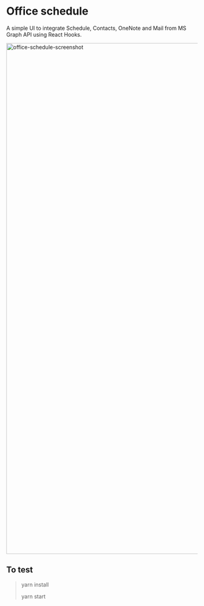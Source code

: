 # Office schedule

A simple UI to integrate Schedule, Contacts, OneNote and Mail from MS Graph API using React Hooks.

<img width="1342" alt="office-schedule-screenshot" src="https://user-images.githubusercontent.com/180231/160195683-b36988e0-b754-426e-abe9-7e062718b8f7.png">


## To test

> yarn install
> 
> yarn start
